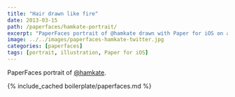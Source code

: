 ```yaml
---
title: "Hair drawn like fire"
date: 2013-03-15
path: /paperfaces/hamkate-portrait/
excerpt: "PaperFaces portrait of @hamkate drawn with Paper for iOS on an iPad."
image: ../../images/paperfaces-hamkate-twitter.jpg
categories: [paperfaces]
tags: [portrait, illustration, Paper for iOS]
---
```


PaperFaces portrait of [@hamkate](https://twitter.com/hamkate).

{% include_cached boilerplate/paperfaces.md %}
